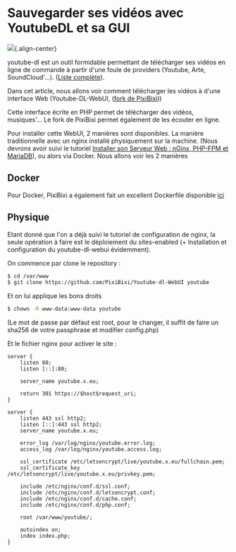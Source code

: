 # Sauvegarder ses vidéos avec YoutubeDL et sa GUI 
 
![](/youtubedlwebui_main.png){.align-center} 
 
youtube-dl est un outil formidable permettant de télécharger ses vidéos 
en ligne de commande à partir d'une foule de providers (Youtube, Arte, 
SoundCloud'...). ([Liste 
complète](https://rg3.github.io/youtube-dl/supportedsites.html)). 
 
Dans cet article, nous allons voir comment télécharger les vidéos à 
d'une interface Web (Youtube-DL-WebUI, ([fork de 
PixiBixi](https://github.com/PixiBixi/Youtube-dl-WebUI))) 
 
Cette interface écrite en PHP permet de télécharger des vidéos, 
musiques'... Le fork de PixiBixi permet également de les écouter en 
ligne. 
 
Pour installer cette WebUI, 2 manières sont disponibles. La manière 
traditionnelle avec un nginx installé physiquement sur la machine. (Nous 
devrons avoir suivi le tutoriel [Installer son Serveur Web : nGinx, 
PHP-FPM et MariaDB](/linux/hosting/lemp/installation)), ou alors via 
Docker. Nous allons voir les 2 manières 
 
## Docker 
 
Pour Docker, PixiBixi a également fait un excellent Dockerfile 
disponible 
[ici](https://hub.docker.com/r/bixidock/youtubedl-webui/~/dockerfile/) 
 
## Physique 
 
Etant donné que l'on a déjà suivi le tutoriel de configuration de 
nginx, la seule opération à faire est le déploiement du sites-enabled (+ 
Installation et configuration du youtube-dl-webui évidemment). 
 
On commence par clone le repository : 
 
``` bash 
$ cd /var/www 
$ git clone https://github.com/PixiBixi/Youtube-dl-WebUI youtube 
``` 
 
Et on lui applique les bons droits 
 
``` bash 
$ chown -R www-data:www-data youtube 
``` 
 
(Le mot de passe par défaut est root, pour le changer, il suffit de 
faire un sha256 de votre passphrase et modifier config.php) 
 
Et le fichier nginx pour activer le site : 
 
``` nginx 
server { 
    listen 80; 
    listen [::]:80; 
 
    server_name youtube.x.eu; 
 
    return 301 https://$host$request_uri; 
} 
 
server { 
    listen 443 ssl http2; 
    listen [::]:443 ssl http2; 
    server_name youtube.x.eu; 
 
    error_log /var/log/nginx/youtube.error.log; 
    access_log /var/log/nginx/youtube.access.log; 
 
    ssl_certificate /etc/letsencrypt/live/youtube.x.eu/fullchain.pem; 
    ssl_certificate_key /etc/letsencrypt/live/youtube.x.eu/privkey.pem; 
 
    include /etc/nginx/conf.d/ssl.conf; 
    include /etc/nginx/conf.d/letsencrypt.conf; 
    include /etc/nginx/conf.d/cache.conf; 
    include /etc/nginx/conf.d/php.conf; 
 
    root /var/www/youtube/; 
 
    autoindex on; 
    index index.php; 
} 
``` 
